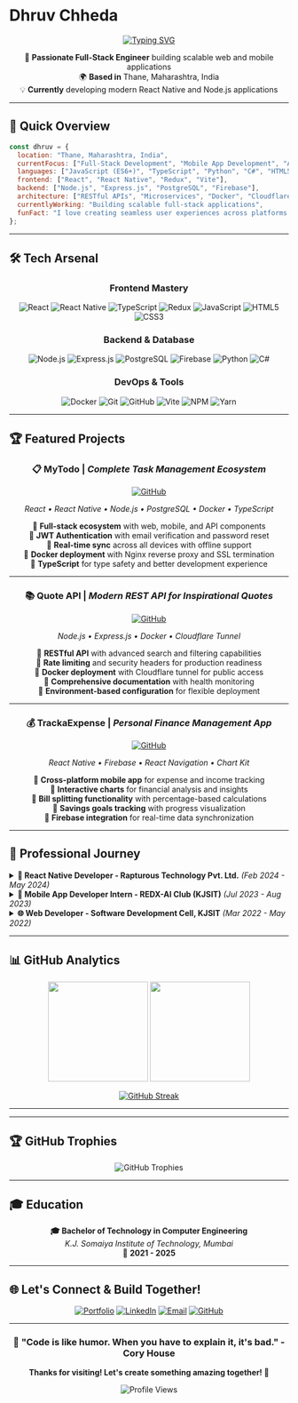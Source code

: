 # Dhruv Chheda

<div align="center">
  
[![Typing SVG](https://readme-typing-svg.demolab.com?font=Fira+Code&size=22&pause=1000&color=00D4FF&center=true&vCenter=true&width=600&lines=Full-Stack+Engineer+%7C+React;Mobile+App+Developer+%7C+React+Native;Backend+Developer+%7C+Node.js;Always+Learning+%7C+Always+Building)](https://git.io/typing-svg)

</div>

<div align="center">
  
🚀 **Passionate Full-Stack Engineer** building scalable web and mobile applications  
🌍 **Based in** Thane, Maharashtra, India  
💡 **Currently** developing modern React Native and Node.js applications

</div>

---

## 🎯 **Quick Overview**

```javascript
const dhruv = {
  location: "Thane, Maharashtra, India",
  currentFocus: ["Full-Stack Development", "Mobile App Development", "API Development"],
  languages: ["JavaScript (ES6+)", "TypeScript", "Python", "C#", "HTML5", "CSS3"],
  frontend: ["React", "React Native", "Redux", "Vite"],
  backend: ["Node.js", "Express.js", "PostgreSQL", "Firebase"],
  architecture: ["RESTful APIs", "Microservices", "Docker", "Cloudflare"],
  currentlyWorking: "Building scalable full-stack applications",
  funFact: "I love creating seamless user experiences across platforms!"
};
```

---

## 🛠️ **Tech Arsenal**

<div align="center">

### **Frontend Mastery**
![React](https://img.shields.io/badge/React-20232A?style=for-the-badge&logo=react&logoColor=61DAFB)
![React Native](https://img.shields.io/badge/React_Native-20232A?style=for-the-badge&logo=react&logoColor=61DAFB)
![TypeScript](https://img.shields.io/badge/TypeScript-3178C6?style=for-the-badge&logo=typescript&logoColor=white)
![Redux](https://img.shields.io/badge/Redux-593D88?style=for-the-badge&logo=redux&logoColor=white)
![JavaScript](https://img.shields.io/badge/JavaScript-323330?style=for-the-badge&logo=javascript&logoColor=F7DF1E)
![HTML5](https://img.shields.io/badge/HTML5-E34F26?style=for-the-badge&logo=html5&logoColor=white)
![CSS3](https://img.shields.io/badge/CSS3-1572B6?style=for-the-badge&logo=css3&logoColor=white)

### **Backend & Database**
![Node.js](https://img.shields.io/badge/Node.js-339933?style=for-the-badge&logo=nodedotjs&logoColor=white)
![Express.js](https://img.shields.io/badge/Express.js-000000?style=for-the-badge&logo=express&logoColor=white)
![PostgreSQL](https://img.shields.io/badge/PostgreSQL-316192?style=for-the-badge&logo=postgresql&logoColor=white)
![Firebase](https://img.shields.io/badge/Firebase-039BE5?style=for-the-badge&logo=Firebase&logoColor=white)
![Python](https://img.shields.io/badge/Python-3776AB?style=for-the-badge&logo=python&logoColor=white)
![C#](https://img.shields.io/badge/C%23-239120?style=for-the-badge&logo=c-sharp&logoColor=white)

### **DevOps & Tools**
![Docker](https://img.shields.io/badge/Docker-2496ED?style=for-the-badge&logo=docker&logoColor=white)
![Git](https://img.shields.io/badge/Git-F05032?style=for-the-badge&logo=git&logoColor=white)
![GitHub](https://img.shields.io/badge/GitHub-100000?style=for-the-badge&logo=github&logoColor=white)
![Vite](https://img.shields.io/badge/Vite-646CFF?style=for-the-badge&logo=vite&logoColor=white)
![NPM](https://img.shields.io/badge/NPM-CB3837?style=for-the-badge&logo=npm&logoColor=white)
![Yarn](https://img.shields.io/badge/Yarn-2C8EBB?style=for-the-badge&logo=yarn&logoColor=white)

</div>

---

## 🏆 **Featured Projects**

<div align="center">
  
### 📋 **MyTodo** | *Complete Task Management Ecosystem*
[![GitHub](https://img.shields.io/badge/GitHub-100000?style=for-the-badge&logo=github&logoColor=white)](https://github.com/chhedadhruv/myTodo)

*React • React Native • Node.js • PostgreSQL • Docker • TypeScript*

🔹 **Full-stack ecosystem** with web, mobile, and API components  
🔹 **JWT Authentication** with email verification and password reset  
🔹 **Real-time sync** across all devices with offline support  
🔹 **Docker deployment** with Nginx reverse proxy and SSL termination  
🔹 **TypeScript** for type safety and better development experience

---

### 📚 **Quote API** | *Modern REST API for Inspirational Quotes*
[![GitHub](https://img.shields.io/badge/GitHub-100000?style=for-the-badge&logo=github&logoColor=white)](https://github.com/chhedadhruv/quote-api)

*Node.js • Express.js • Docker • Cloudflare Tunnel*

🔹 **RESTful API** with advanced search and filtering capabilities  
🔹 **Rate limiting** and security headers for production readiness  
🔹 **Docker deployment** with Cloudflare tunnel for public access  
🔹 **Comprehensive documentation** with health monitoring  
🔹 **Environment-based configuration** for flexible deployment

---

### 💰 **TrackaExpense** | *Personal Finance Management App*
[![GitHub](https://img.shields.io/badge/GitHub-100000?style=for-the-badge&logo=github&logoColor=white)](https://github.com/chhedadhruv/TrackaExpense)

*React Native • Firebase • React Navigation • Chart Kit*

🔹 **Cross-platform mobile app** for expense and income tracking  
🔹 **Interactive charts** for financial analysis and insights  
🔹 **Bill splitting functionality** with percentage-based calculations  
🔹 **Savings goals tracking** with progress visualization  
🔹 **Firebase integration** for real-time data synchronization

</div>

---

## 💼 **Professional Journey**

<details>
<summary><b>🚀 React Native Developer - Rapturous Technology Pvt. Ltd.</b> <i>(Feb 2024 - May 2024)</i></summary>

- 📱 **Developed and deployed** cross-platform mobile applications for Android and iOS using React Native
- 🔧 **Integrated RESTful APIs** and managed complex application state using Redux for smooth user experience
- 🤝 **Collaborated with design and backend teams** to implement scalable, maintainable UI components

</details>

<details>
<summary><b>📱 Mobile App Developer Intern - REDX-AI Club (KJSIT)</b> <i>(Jul 2023 - Aug 2023)</i></summary>

- 🌐 **Built a multilingual (3-language)** Android and iOS application using React Native, leveraging i18n for localization
- 🔐 **Integrated Firebase Authentication** (email, password, phone) and Firestore for real-time database functionality
- 🎯 **Applied design principles** and testing best practices to ensure high reliability and usability

</details>

<details>
<summary><b>🌐 Web Developer - Software Development Cell, KJSIT</b> <i>(Mar 2022 - May 2022)</i></summary>

- 🏗️ **Designed and developed** a full-stack web application using ASP.NET for managing university examination workflows
- 🗄️ **Integrated MS SQL Server** for secure, structured database operations including student records and exam data
- 📊 **Gained experience** in RESTful services and SQL database querying

</details>

---

## 📊 **GitHub Analytics**

<div align="center">
  
<img height="180em" src="https://github-readme-stats.vercel.app/api?username=chhedadhruv&show_icons=true&theme=tokyonight&include_all_commits=true&count_private=true"/>
<img height="180em" src="https://github-readme-stats.vercel.app/api/top-langs/?username=chhedadhruv&layout=compact&langs_count=8&theme=tokyonight"/>

</div>

<div align="center">
  
[![GitHub Streak](https://streak-stats.demolab.com?user=chhedadhruv&theme=tokyonight&border_radius=10)](https://git.io/streak-stats)

</div>

---

---

## 🏆 GitHub Trophies

<div align="center">
  <img src="https://github-profile-trophy.vercel.app/?username=chhedadhruv&theme=discord&no-frame=true&no-bg=false&margin-w=4" alt="GitHub Trophies" />
</div>

---

## 🎓 **Education**

<div align="center">
  
**🎓 Bachelor of Technology in Computer Engineering**  
*K.J. Somaiya Institute of Technology, Mumbai*  
📅 **2021 - 2025**

</div>

---

## 🌐 **Let's Connect & Build Together!**

<div align="center">
  
[![Portfolio](https://img.shields.io/badge/Portfolio-FF5722?style=for-the-badge&logo=google-chrome&logoColor=white)](https://www.dhruvchheda.com/)
[![LinkedIn](https://img.shields.io/badge/LinkedIn-0077B5?style=for-the-badge&logo=linkedin&logoColor=white)](https://www.linkedin.com/in/dhruv-chheda/)
[![Email](https://img.shields.io/badge/Email-D14836?style=for-the-badge&logo=gmail&logoColor=white)](mailto:me@dhruvchheda.com)
[![GitHub](https://img.shields.io/badge/GitHub-100000?style=for-the-badge&logo=github&logoColor=white)](https://github.com/chhedadhruv)

</div>

---

<div align="center">
  
### 💭 **"Code is like humor. When you have to explain it, it's bad."** - Cory House

**Thanks for visiting! Let's create something amazing together! 🚀**

![Profile Views](https://komarev.com/ghpvc/?username=chhedadhruv&color=blueviolet&style=flat-square&label=Profile+Views)

</div>
